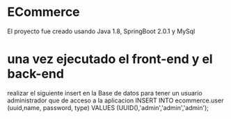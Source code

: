 # ECommerce

El proyecto fue creado usando Java 1.8, SpringBoot 2.0.1 y MySql

# una vez ejecutado el front-end y el back-end

realizar el siguiente insert en la Base de datos para tener un usuario administrador que de acceso a la aplicacion
INSERT INTO ecommerce.user (uuid,name, password, type) VALUES (UUID(),'admin','admin','admin');


